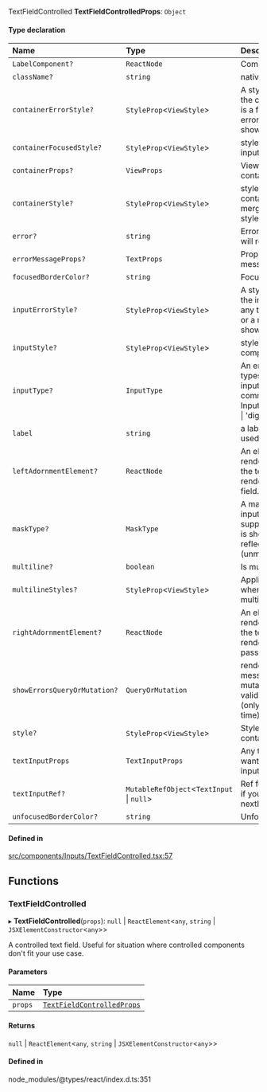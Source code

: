 TextFieldControlled
**TextFieldControlledProps**: `Object`

#### Type declaration

| Name | Type | Description |
| :------ | :------ | :------ |
| `LabelComponent?` | `ReactNode` | Component to render a |
| `className?` | `string` | nativewind class name. |
| `containerErrorStyle?` | `StyleProp`<`ViewStyle`\> | A style that gets applied to the container any time there is a form error or a network error from showErrorsQueryOrMutation. |
| `containerFocusedStyle?` | `StyleProp`<`ViewStyle`\> | styles applied to the text input when it's focused. |
| `containerProps?` | `ViewProps` | ViewProps for the outermost container component. |
| `containerStyle?` | `StyleProp`<`ViewStyle`\> | style for the outermost container component. Gets merged with containerProps style prop if it's passed. |
| `error?` | `string` | Error message, if defined it will render. |
| `errorMessageProps?` | `TextProps` | Props to pass to the error message |
| `focusedBorderColor?` | `string` | Focused border color. |
| `inputErrorStyle?` | `StyleProp`<`ViewStyle`\> | A style that gets applied to the inner input component any time there is a form error or a network error from showErrorsQueryOrMutation. |
| `inputStyle?` | `StyleProp`<`ViewStyle`\> | style for the inner input component. |
| `inputType?` | `InputType` | An enumeration of input types that set various text input props to implement common text input UX. Inputs are 'default' \| 'phone' \| 'digits' |
| `label` | `string` | a label for the text input, used as the placeholder. |
| `leftAdornmentElement?` | `ReactNode` | An element that gets rendered on the left side of the text input. Useful for rendering an icon in the text field. |
| `maskType?` | `MaskType` | A mask to apply to the text input. Currently only supports 'phone'. The mask is shown to the user but isn't reflected in the form state (unmasked value is used.) |
| `multiline?` | `boolean` | Is multiline? |
| `multilineStyles?` | `StyleProp`<`ViewStyle`\> | Applies additional styles when the input is set to multiline. |
| `rightAdornmentElement?` | `ReactNode` | An element that gets rendered on the right side of the text input. Useful for rendering icons, like "show password" eye. |
| `showErrorsQueryOrMutation?` | `QueryOrMutation` | renders tRPC error messages from any query or mutation. Takes priority over validation error messages (only one will be shown at a time). |
| `style?` | `StyleProp`<`ViewStyle`\> | Style to apply to the container |
| `textInputProps` | `TextInputProps` | Any text input props your want to pass to the inner input. |
| `textInputRef?` | `MutableRefObject`<`TextInput` \| ``null``\> | Ref for the text input. Useful if you need to pass it to nextInputRef. |
| `unfocusedBorderColor?` | `string` | Unfocused border color |

#### Defined in

[src/components/Inputs/TextFieldControlled.tsx:57](https://github.com/iway1/stack-native/blob/8a81454/react-native/src/components/Inputs/TextFieldControlled.tsx#L57)

## Functions

### TextFieldControlled

▸ **TextFieldControlled**(`props`): ``null`` \| `ReactElement`<`any`, `string` \| `JSXElementConstructor`<`any`\>\>

A controlled text field. Useful for situation where controlled components don't fit your use case.

#### Parameters

| Name | Type |
| :------ | :------ |
| `props` | [`TextFieldControlledProps`](Inputs_TextFieldControlled.md#textfieldcontrolledprops) |

#### Returns

``null`` \| `ReactElement`<`any`, `string` \| `JSXElementConstructor`<`any`\>\>

#### Defined in

node_modules/@types/react/index.d.ts:351